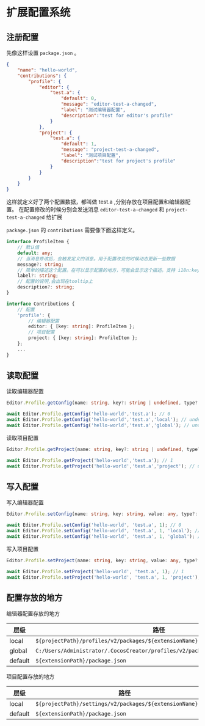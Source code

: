 # 扩展配置系统

## 注册配置

先像这样设置 `package.json` 。

```json
{
    "name": "hello-world",
    "contributions": {
        "profile": {
            "editor": {
                "test.a": {
                    "default": 0,
                    "message": "editor-test-a-changed",
                    "label": "测试编辑器配置",
                    "description":"test for editor's profile"
                }
            },
            "project": {
                "test.a": {
                    "default": 1,
                    "message": "project-test-a-changed",
                    "label": "测试项目配置",
                    "description":"test for project's profile"
                }
            }
        }
    }
}
```

这样就定义好了两个配置数据，都叫做 test.a ,分别存放在项目配置和编辑器配置。
在配置修改的时候分别会发送消息 `editor-test-a-changed` 和 `project-test-a-changed` 给扩展

`package.json` 的 `contributions` 需要像下面这样定义。

```typescript
interface ProfileItem {
    // 默认值
    default: any;
    // 当消息修改后，会触发定义的消息。用于配置改变的时候动态更新一些数据
    message?: string;
    // 简单的描述这个配置。在可以显示配置的地方，可能会显示这个描述。支持 i18n:key 格式。
    label?: string;
    // 配置的说明,会出现在tooltip上
    description?: string;
}

interface Contributions {
    // 配置
    'profile': {
        // 编辑器配置
        editor: { [key: string]: ProfileItem };
        // 项目配置
        project: { [key: string]: ProfileItem };
    };
    ...
}
```

## 读取配置

读取编辑器配置

```typescript
Editor.Profile.getConfig(name: string, key?: string | undefined, type?: "default" | "global" | "local" | undefined): Promise<any>;
```

```javascript
await Editor.Profile.getConfig('hello-world','test.a'); // 0
await Editor.Profile.getConfig('hello-world','test.a','local'); // undefined
await Editor.Profile.getConfig('hello-world','test.a','global'); // undefined
```

读取项目配置

```typescript
Editor.Profile.getProject(name: string, key?: string | undefined, type?: "default" | "project" | undefined): Promise<any>;
```

```javascript
await Editor.Profile.getProject('hello-world','test.a'); // 1
await Editor.Profile.getProject('hello-world','test.a','project'); // undefined
```

## 写入配置

写入编辑器配置

```typescript
Editor.Profile.setConfig(name: string, key: string, value: any, type?: "default" | "global" | "local" | undefined): Promise<void>;
```

```javascript
await Editor.Profile.setConfig('hello-world', 'test.a', 1); // 0
await Editor.Profile.setConfig('hello-world', 'test.a', 1, 'local'); // undefined
await Editor.Profile.setConfig('hello-world', 'test.a', 1, 'global'); // undefined
```

写入项目配置

```typescript
Editor.Profile.setProject(name: string, key: string, value: any, type?: "default" | "project" | undefined): Promise<void>;
```

```javascript
await Editor.Profile.setProject('hello-world', 'test.a', 1); // 1
await Editor.Profile.setProject('hello-world', 'test.a', 1, 'project'); // undefined
```

## 配置存放的地方

编辑器配置存放的地方

| 层级    | 路径                                                         |
| ------- | ------------------------------------------------------------ |
| local   | `${projectPath}/profiles/v2/packages/${extensionName}.json`  |
| global  | `C:/Users/Administrator/.CocosCreator/profiles/v2/packages/${extensionName}.json` |
| default | `${extensionPath}/package.json`                              |

项目配置存放的地方

| 层级    | 路径                                                        |
| ------- | ----------------------------------------------------------- |
| local   | `${projectPath}/settings/v2/packages/${extensionName}.json` |
| default | `${extensionPath}/package.json`                             |
